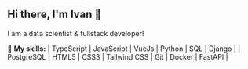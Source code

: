 ## Hi there, I'm Ivan 👋

I am a data scientist & fullstack developer!

🌱 **My skills:**
| TypeScript | JavaScript | VueJs | Python | SQL | Django |
| PostgreSQL | HTML5 | CSS3 | Tailwind CSS | Git | Docker | FastAPI |




<!--
**ivakhokhlov/ivakhokhlov** is a ✨ _special_ ✨ repository because its `README.md` (this file) appears on your GitHub profile.

Here are some ideas to get you started:

- 🔭 I’m currently working on ...
- 🌱 I’m currently learning ...
- 👯 I’m looking to collaborate on ...
- 🤔 I’m looking for help with ...
- 💬 Ask me about ...
- 📫 How to reach me: ...
- 😄 Pronouns: ...
- ⚡ Fun fact: ...
-->

